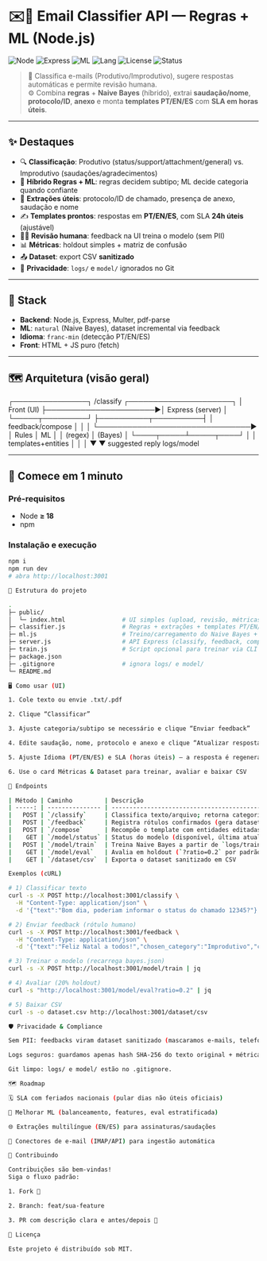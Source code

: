 # ✉️🤖 Email Classifier API — Regras + ML (Node.js)

![Node](https://img.shields.io/badge/Node-%3E%3D18-339933?logo=node.js&logoColor=white)
![Express](https://img.shields.io/badge/Express-API-000000?logo=express&logoColor=white)
![ML](https://img.shields.io/badge/Naive%20Bayes-natural-0b5fff)
![Lang](https://img.shields.io/badge/Idioma-PT%2FEN%2FES-f97316)
![License](https://img.shields.io/badge/License-MIT-FFCC00)
![Status](https://img.shields.io/badge/Status-MVP-purple)

> 🧠 Classifica e-mails (Produtivo/Improdutivo), sugere respostas automáticas e permite revisão humana.  
> ⚙️ Combina **regras** + **Naive Bayes** (híbrido), extrai **saudação/nome**, **protocolo/ID**, **anexo** e monta **templates PT/EN/ES** com **SLA em horas úteis**.

---

## ✨ Destaques

- 🔍 **Classificação**: Produtivo (status/support/attachment/general) vs. Improdutivo (saudações/agradecimentos)
- 🧩 **Híbrido Regras + ML**: regras decidem subtipo; ML decide categoria quando confiante
- 🧾 **Extrações úteis**: protocolo/ID de chamado, presença de anexo, saudação e nome
- ✍️ **Templates prontos**: respostas em **PT/EN/ES**, com SLA **24h úteis** (ajustável)
- 🧑‍⚖️ **Revisão humana**: feedback na UI treina o modelo (sem PII)
- 📊 **Métricas**: holdout simples + matriz de confusão
- 📤 **Dataset**: export CSV **sanitizado**
- 🧯 **Privacidade**: `logs/` e `model/` ignorados no Git

---

## 🧱 Stack

- **Backend**: Node.js, Express, Multer, pdf-parse
- **ML**: `natural` (Naive Bayes), dataset incremental via feedback
- **Idioma**: `franc-min` (detecção PT/EN/ES)
- **Front**: HTML + JS puro (fetch)

---

## 🗺️ Arquitetura (visão geral)

┌───────────────┐ /classify ┌─────────────────────┐
│ Front (UI) ├──────────────────────▶│ Express (server) │
└─────┬─────────┘ ├──────────┬──────────┤
│ feedback/compose │ │ │
└───────────────────────────────▶ │ Rules │ ML │
│ (regex) │ (Bayes) │
└────┬─────┴─────┬────┘
│ │
templates+entities │
│ │
▼ ▼
suggested reply logs/model

---

## 🏁 Comece em 1 minuto

### Pré-requisitos
- Node **≥ 18**
- npm

### Instalação e execução
```bash
npm i
npm run dev
# abra http://localhost:3001

📁 Estrutura do projeto

.
├─ public/
│  └─ index.html                # UI simples (upload, revisão, métricas)
├─ classifier.js                # Regras + extrações + templates PT/EN/ES + SLA
├─ ml.js                        # Treino/carregamento do Naive Bayes + avaliação
├─ server.js                    # API Express (classify, feedback, compose, model/*, dataset/csv)
├─ train.js                     # Script opcional para treinar via CLI
├─ package.json
├─ .gitignore                   # ignora logs/ e model/
└─ README.md

🖥️ Como usar (UI)

1. Cole texto ou envie .txt/.pdf

2. Clique “Classificar”

3. Ajuste categoria/subtipo se necessário e clique “Enviar feedback”

4. Edite saudação, nome, protocolo e anexo e clique “Atualizar resposta”

5. Ajuste Idioma (PT/EN/ES) e SLA (horas úteis) — a resposta é regenerada

6. Use o card Métricas & Dataset para treinar, avaliar e baixar CSV

🔌 Endpoints

| Método | Caminho         | Descrição                                                                                      |
| -----: | --------------- | ---------------------------------------------------------------------------------------------- |
|   POST | `/classify`     | Classifica texto/arquivo; retorna categoria, subtipo, confiança, entidades e resposta sugerida |
|   POST | `/feedback`     | Registra rótulos confirmados (gera dataset sanitizado)                                         |
|   POST | `/compose`      | Recompõe o template com entidades editadas (PT/EN/ES, SLA)                                     |
|    GET | `/model/status` | Status do modelo (disponível, última atualização)                                              |
|   POST | `/model/train`  | Treina Naive Bayes a partir de `logs/training.jsonl`                                           |
|    GET | `/model/eval`   | Avalia em holdout (`?ratio=0.2` por padrão)                                                    |
|    GET | `/dataset/csv`  | Exporta o dataset sanitizado em CSV                                                            |

Exemplos (cURL)

# 1) Classificar texto
curl -s -X POST http://localhost:3001/classify \
  -H "Content-Type: application/json" \
  -d '{"text":"Bom dia, poderiam informar o status do chamado 12345?"}' | jq

# 2) Enviar feedback (rótulo humano)
curl -s -X POST http://localhost:3001/feedback \
  -H "Content-Type: application/json" \
  -d '{"text":"Feliz Natal a todos!","chosen_category":"Improdutivo","chosen_subtype":"greetings_or_thanks"}' | jq

# 3) Treinar o modelo (recarrega bayes.json)
curl -s -X POST http://localhost:3001/model/train | jq

# 4) Avaliar (20% holdout)
curl -s "http://localhost:3001/model/eval?ratio=0.2" | jq

# 5) Baixar CSV
curl -s -o dataset.csv http://localhost:3001/dataset/csv

🛡️ Privacidade & Compliance

Sem PII: feedbacks viram dataset sanitizado (mascaramos e-mails, telefones, CPFs/CNPJs, URLs e números longos).

Logs seguros: guardamos apenas hash SHA-256 do texto original + métricas.

Git limpo: logs/ e model/ estão no .gitignore.

🗺️ Roadmap

🗓️ SLA com feriados nacionais (pular dias não úteis oficiais)

🧠 Melhorar ML (balanceamento, features, eval estratificada)

🌐 Extrações multilíngue (EN/ES) para assinaturas/saudações

🧰 Conectores de e-mail (IMAP/API) para ingestão automática

🤝 Contribuindo

Contribuições são bem-vindas!
Siga o fluxo padrão:

1. Fork 🍴

2. Branch: feat/sua-feature

3. PR com descrição clara e antes/depois 📸

📜 Licença

Este projeto é distribuído sob MIT.
